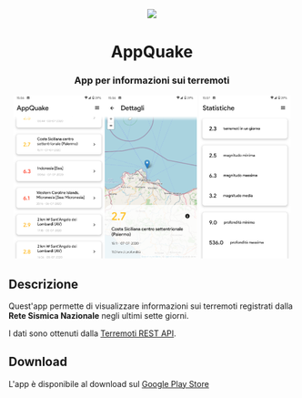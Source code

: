 <p align="center"><img src="https://github.com/mrgian/progetto-oop/raw/master/images/icons/icon.png" height=100></p>
<h1 align="center">AppQuake</h1>
<h3 align="center">
App per informazioni sui terremoti
</h3>


<p align="center"><img src="https://github.com/mrgian/appquake/raw/master/screenshot/screenshot_2.png" width="32%"><img src="https://github.com/mrgian/appquake/raw/master/screenshot/screenshot_3.png" width="32%"> <img src="https://github.com/mrgian/appquake/raw/master/screenshot/screenshot_4.png" width="32%"></p>

## Descrizione

Quest'app permette di visualizzare informazioni sui terremoti registrati dalla **Rete Sismica Nazionale** negli ultimi sette giorni.

I dati sono ottenuti dalla [Terremoti REST API](https://github.com/mrgian/progetto-oop).

## Download

L'app è disponibile al download sul [Google Play Store](https://play.google.com/store/apps/details?id=it.mrgian.appquake)

